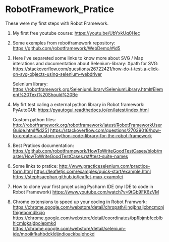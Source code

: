 # RobotFramework_Pratice

These were my first steps with Robot Framework.

1) My first free youtube course:
    https://youtu.be/UbYxkUq0Hec
    
2) Some exemples from robotframework repository:
    https://github.com/robotframework/WebDemo/#id5

3) Here i've separeted some links to know more about SVG / Map interations and documentation about Selenium-library:
    Xpath for SVG:
    https://stackoverflow.com/questions/26722421/how-do-i-test-a-click-on-svg-objects-using-selenium-webdriver

    Selenium library:
    https://robotframework.org/SeleniumLibrary/SeleniumLibrary.html#Element%20Text%20Should%20Be


4) My firt test caling a external python library in Robot framework: 
   PyAutoGUI: 
   https://pyautogui.readthedocs.io/en/latest/index.html
   
   Custom python files:
   http://robotframework.org/robotframework/latest/RobotFrameworkUserGuide.html#id251
   https://stackoverflow.com/questions/27039016/how-to-create-a-custom-python-code-library-for-the-robot-framework


5) Best Pratices documentation:
    https://github.com/robotframework/HowToWriteGoodTestCases/blob/master/HowToWriteGoodTestCases.rst#test-suite-names

6) Some links to pratice:
    http://www.practiceselenium.com/practice-form.html
    https://leafletjs.com/examples/quick-start/example.html
    https://stephsaephan.github.io/leaflet-map-example/

7) How to clone your first projet using Pycharm IDE (my IDE to code in Robot Framework)
    https://www.youtube.com/watch?v=9tGb9FK6zVM


8) Chrome extensions to speed up your coding in Robot Framwork:
    https://chrome.google.com/webstore/detail/chropath/ljngjbnaijcbncmcnjfhigebomdlkcjo
    https://chrome.google.com/webstore/detail/coordinates/bpflbjmbfccblbhlcmlgkajdpoiepmkd
    https://chrome.google.com/webstore/detail/selenium-ide/mooikfkahbdckldjjndioackbalphokd


